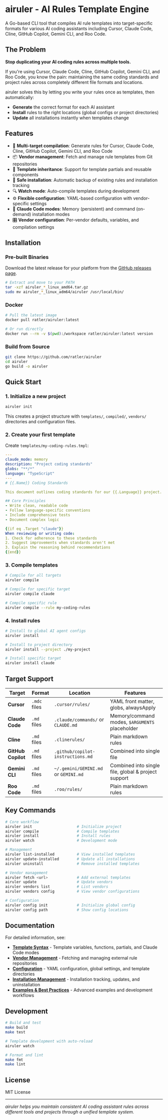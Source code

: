 # airuler - AI Rules Template Engine

A Go-based CLI tool that compiles AI rule templates into target-specific formats for various AI coding assistants
including Cursor, Claude Code, Cline, GitHub Copilot, Gemini CLI, and Roo Code.

## The Problem

**Stop duplicating your AI coding rules across multiple tools.**

If you're using Cursor, Claude Code, Cline, GitHub Copilot, Gemini CLI, and Roo Code, you know the pain: maintaining the same coding
standards and project rules across completely different file formats and locations.

airuler solves this by letting you write your rules once as templates, then automatically:

- **Generate** the correct format for each AI assistant
- **Install** rules to the right locations (global configs or project directories)
- **Update** all installations instantly when templates change

## Features

- 🎯 **Multi-target compilation**: Generate rules for Cursor, Claude Code, Cline, GitHub Copilot, Gemini CLI, and Roo Code
- 📦 **Vendor management**: Fetch and manage rule templates from Git repositories
- 🔄 **Template inheritance**: Support for template partials and reusable components
- 💾 **Safe installation**: Automatic backup of existing rules and installation tracking
- 🔍 **Watch mode**: Auto-compile templates during development
- ⚙️ **Flexible configuration**: YAML-based configuration with vendor-specific settings
- 🧠 **Claude Code modes**: Memory (persistent) and command (on-demand) installation modes
- 🎛️ **Vendor configuration**: Per-vendor defaults, variables, and compilation settings

## Installation

### Pre-built Binaries

Download the latest release for your platform from the [GitHub releases page](https://github.com/ratler/airuler/releases).

```bash
# Extract and move to your PATH
tar -xzf airuler_*_linux_amd64.tar.gz
sudo mv airuler_*_linux_adm64/airuler /usr/local/bin/
```

### Docker

```bash
# Pull the latest image
docker pull ratler/airuler:latest

# Or run directly
docker run --rm -v $(pwd):/workspace ratler/airuler:latest version
```

### Build from Source

```bash
git clone https://github.com/ratler/airuler
cd airuler
go build -o airuler
```

## Quick Start

### 1. Initialize a new project

```bash
airuler init
```

This creates a project structure with `templates/`, `compiled/`, `vendors/` directories and configuration files.

### 2. Create your first template

Create `templates/my-coding-rules.tmpl`:

```yaml
---
claude_mode: memory
description: "Project coding standards"
globs: "**/*"
language: "TypeScript"
---
# {{.Name}} Coding Standards

This document outlines coding standards for our {{.Language}} project.

## Core Principles
- Write clean, readable code
- Follow language-specific conventions
- Include comprehensive tests
- Document complex logic

{{if eq .Target "claude"}}
When reviewing or writing code:
1. Check for adherence to these standards
2. Suggest improvements when standards aren't met
3. Explain the reasoning behind recommendations
{{end}}
```

### 3. Compile templates

```bash
# Compile for all targets
airuler compile

# Compile for specific target
airuler compile claude

# Compile specific rule
airuler compile --rule my-coding-rules
```

### 4. Install rules

```bash
# Install to global AI agent configs
airuler install

# Install to project directory
airuler install --project ./my-project

# Install specific target
airuler install claude
```

## Target Support

| Target             | Format       | Location                             | Features                                            |
| ------------------ | ------------ | ------------------------------------ | --------------------------------------------------- |
| **Cursor**         | `.mdc` files | `.cursor/rules/`                     | YAML front matter, globs, alwaysApply               |
| **Claude Code**    | `.md` files  | `.claude/commands/` or `CLAUDE.md`   | Memory/command modes, `$ARGUMENTS` placeholder      |
| **Cline**          | `.md` files  | `.clinerules/`                       | Plain markdown rules                                |
| **GitHub Copilot** | `.md` files  | `.github/copilot-instructions.md`    | Combined into single file                           |
| **Gemini CLI**     | `.md` files  | `~/.gemini/GEMINI.md` or `GEMINI.md` | Combined into single file, global & project support |
| **Roo Code**       | `.md` files  | `.roo/rules/`                        | Plain markdown rules                                |

## Key Commands

```bash
# Core workflow
airuler init                    # Initialize project
airuler compile                 # Compile templates
airuler install                 # Install rules
airuler watch                   # Development mode

# Management
airuler list-installed          # View installed templates
airuler update-installed        # Update all installations
airuler uninstall               # Remove installed templates

# Vendor management
airuler fetch <url>             # Add external templates
airuler update                  # Update vendors
airuler vendors list            # List vendors
airuler vendors config          # View vendor configurations

# Configuration
airuler config init             # Initialize global config
airuler config path             # Show config locations
```

## Documentation

For detailed information, see:

- **[Template Syntax](docs/templates.md)** - Template variables, functions, partials, and Claude Code modes
- **[Vendor Management](docs/vendors.md)** - Fetching and managing external rule repositories
- **[Configuration](docs/configuration.md)** - YAML configuration, global settings, and template directories
- **[Installation Management](docs/installation.md)** - Installation tracking, updates, and uninstallation
- **[Examples & Best Practices](docs/examples.md)** - Advanced examples and development workflows

## Development

```bash
# Build and test
make build
make test

# Template development with auto-reload
airuler watch

# Format and lint
make fmt
make lint
```

## License

MIT License

______________________________________________________________________

*airuler helps you maintain consistent AI coding assistant rules across different tools and projects through a unified template system.*
